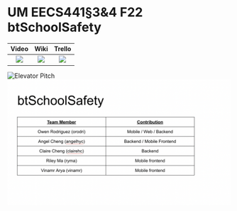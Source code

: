 # UM EECS441§3&4 F22 btSchoolSafety

| Video  |  Wiki |  Trello  |
|:-----:|:-----:|:--------:|
|[<img src="https://eecs441.eecs.umich.edu/img/admin/video.png">][video_page]|[<img src="https://eecs441.eecs.umich.edu/img/admin/wiki.png">][wiki_page]|[<img src="https://eecs441.eecs.umich.edu/img/admin/trello.png">][agile_page]|


![Elevator Pitch](https://user-images.githubusercontent.com/97196368/206761958-69c13625-d6ef-4648-b433-936737349a0c.png) 
![Team](/team.png)

[video_page]: https://youtu.be/EgQJ5-zyxjE
[wiki_page]: https://github.com/orodri/btSchoolSafety/wiki
[agile_page]: https://trello.com/b/fUOpmdsM/btschoolsafety
